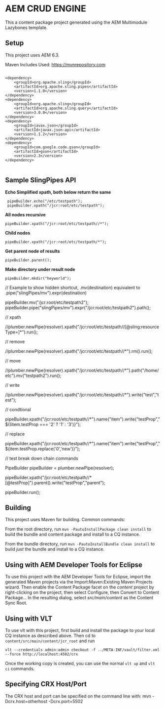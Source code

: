 AEM CRUD ENGINE
===============

This a content package project generated using the AEM Multimodule Lazybones template.

## Setup
This project uses AEM 6.3.

Maven Includes Used: https://mvnrepository.com
<pre>
<code>
&lt;dependency&gt;
    &lt;groupId&gt;org.apache.sling&lt;/groupId&gt;
    &lt;artifactId&gt;org.apache.sling.pipes&lt;/artifactId&gt;
    &lt;version&gt;1.1.0&lt;/version&gt;
&lt;/dependency&gt;
&lt;dependency&gt;
    &lt;groupId&gt;org.apache.sling&lt;/groupId&gt;
    &lt;artifactId&gt;org.apache.sling.query&lt;/artifactId&gt;
    &lt;version&gt;3.0.0&lt;/version&gt;
&lt;/dependency&gt;
&lt;dependency&gt;
    &lt;groupId&gt;javax.json&lt;/groupId&gt;
    &lt;artifactId&gt;javax.json-api&lt;/artifactId&gt;
    &lt;version&gt;1.1.2&lt;/version&gt;
&lt;/dependency&gt;
&lt;dependency&gt;
    &lt;groupId&gt;com.google.code.gson&lt;/groupId&gt;
    &lt;artifactId&gt;gson&lt;/artifactId&gt;
    &lt;version&gt;2.3&lt;/version&gt;
&lt;/dependency&gt;
</code>
</pre>

## Sample SlingPipes API


 **Echo Simplified xpath, both below return the same**
 
 ```$java
  pipeBuilder.echo("/etc/testpath");
  pipeBuilder.xpath("/jcr:root/etc/testpath");
```
 
 **All nodes recursive**
 
 `pipeBuilder.xpath("/jcr:root/etc/testpath//*");`

 **Child nodes**
 
 `pipeBuilder.xpath("/jcr:root/etc/testpath/*");`

 **Get parent node of results**
 
 `pipeBuilder.parent();`

 **Make directory under result node**
 
 `pipeBuilder.mkdir("heyworld");`

 // Example to show hidden shortcut, .mv(destination) equivalent to .pipe("slingPipes/mv").expr(destination)

 pipeBuilder.mv("/jcr:root/etc/testpath2");
 pipeBuilder.pipe("slingPipes/mv").expr("/jcr:root/etc/testpath2").path();

 // xpath
 
 //plumber.newPipe(resolver).xpath("/jcr:root/etc/testpath//[@sling:resourceType=]*").run();

 // remove
 
 //plumber.newPipe(resolver).xpath("/jcr:root/etc/testpath//*").rm().run();

 // move
 
 //plumber.newPipe(resolver).xpath("/jcr:root/etc/testpath//*").path("/home/etc").mv("testpath2").run();

 // write
 
 //plumber.newPipe(resolver).xpath("/jcr:root/etc/testpath//*").write("test","test");

 // condtional
 
 pipeBuilder.xpath("/jcr:root/etc/testpath//*").name("item").write("testProp","${(item.testProp === '2' ? '1' : '3')}");
 
 // replace
 
 pipeBuilder.xpath("/jcr:root/etc/testpath//*").name("item").write("testProp","${item.testProp.replace('0','new')}");

 // test break down chain commands
 
 PipeBuilder pipeBuilder = plumber.newPipe(resolver);
 
 pipeBuilder.xpath("/jcr:root/etc/testpath//*[@testProp]").parent().write("testProp","parent");
  
 pipeBuilder.run();

## Building

This project uses Maven for building. Common commands:

From the root directory, run ``mvn -PautoInstallPackage clean install`` to build the bundle and content package and install to a CQ instance.

From the bundle directory, run ``mvn -PautoInstallBundle clean install`` to build *just* the bundle and install to a CQ instance.

## Using with AEM Developer Tools for Eclipse

To use this project with the AEM Developer Tools for Eclipse, import the generated Maven projects via the Import:Maven:Existing Maven Projects wizard. Then enable the Content Package facet on the _content_ project by right-clicking on the project, then select Configure, then Convert to Content Package... In the resulting dialog, select _src/main/content_ as the Content Sync Root.

## Using with VLT

To use vlt with this project, first build and install the package to your local CQ instance as described above. Then cd to `content/src/main/content/jcr_root` and run

    vlt --credentials admin:admin checkout -f ../META-INF/vault/filter.xml --force http://localhost:4502/crx

Once the working copy is created, you can use the normal ``vlt up`` and ``vlt ci`` commands.

## Specifying CRX Host/Port

The CRX host and port can be specified on the command line with:
mvn -Dcrx.host=otherhost -Dcrx.port=5502 <goals>


